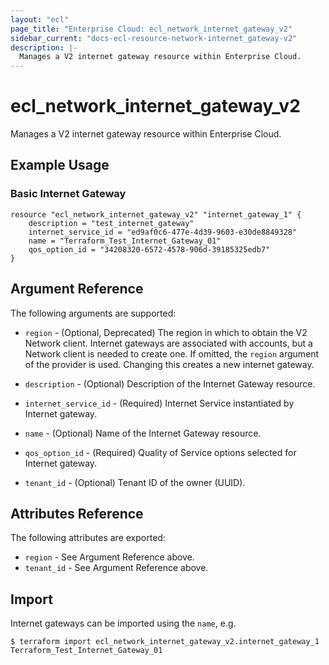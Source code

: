 ```yaml
---
layout: "ecl"
page_title: "Enterprise Cloud: ecl_network_internet_gateway_v2"
sidebar_current: "docs-ecl-resource-network-internet_gateway-v2"
description: |-
  Manages a V2 internet gateway resource within Enterprise Cloud.
---
```


# ecl\_network\_internet\_gateway\_v2

Manages a V2 internet gateway resource within Enterprise Cloud.

## Example Usage

### Basic Internet Gateway

```hcl
resource "ecl_network_internet_gateway_v2" "internet_gateway_1" {
    description = "test_internet_gateway"
    internet_service_id = "ed9af0c6-477e-4d39-9603-e30de8849328"
    name = "Terraform_Test_Internet_Gateway_01"
    qos_option_id = "34208320-6572-4578-906d-39185325edb7"
}
```

## Argument Reference

The following arguments are supported:

* `region` - (Optional, Deprecated) The region in which to obtain the V2 Network client.
    Internet gateways are associated with accounts, but a Network client is needed to
    create one. If omitted, the `region` argument of the provider is used.
    Changing this creates a new internet gateway.

* `description` - (Optional) Description of the Internet Gateway resource.

* `internet_service_id` - (Required) Internet Service instantiated by Internet gateway.

* `name` - (Optional) Name of the Internet Gateway resource.

* `qos_option_id` - (Required) Quality of Service options selected for Internet gateway.

* `tenant_id` - (Optional) Tenant ID of the owner (UUID).


## Attributes Reference

The following attributes are exported:

* `region` - See Argument Reference above.
* `tenant_id` - See Argument Reference above.

## Import

Internet gateways can be imported using the `name`, e.g.

```
$ terraform import ecl_network_internet_gateway_v2.internet_gateway_1 Terraform_Test_Internet_Gateway_01
```
